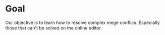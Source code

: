 # Goal

Our objective is to learn how to resolve complex mege conflics. Especially those that can't be solved on the online editor.

